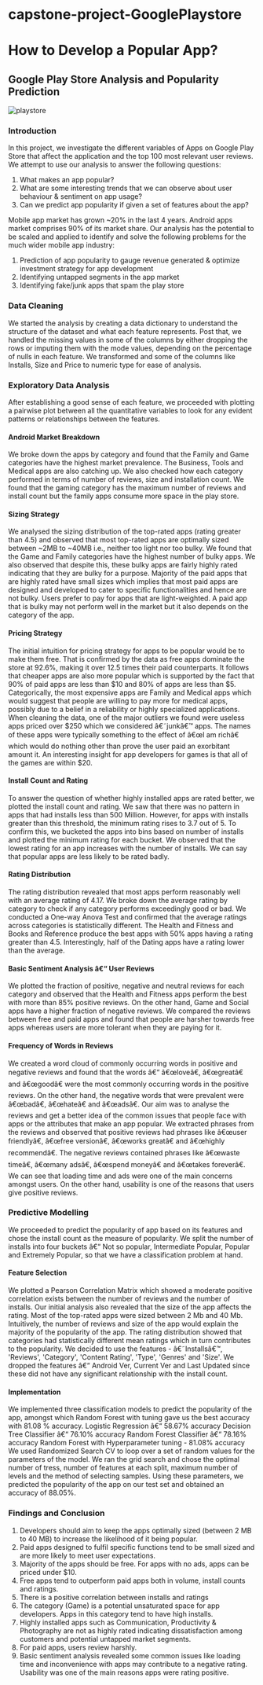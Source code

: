 # capstone-project-GooglePlaystore
# How to Develop a Popular App?
## Google Play Store Analysis and Popularity Prediction
![playstore](https://user-images.githubusercontent.com/44115595/72658488-4df4c600-3977-11ea-8fc7-263d2884c4e7.png)

### Introduction
In this project, we investigate the different variables of Apps on Google Play Store that affect the application and the top 100 most relevant user reviews. We attempt to use our analysis to answer the following questions:
1. What makes an app popular?
2. What are some interesting trends that we can observe about user behaviour & sentiment on app usage?
3. Can we predict app popularity if given a set of features about the app?

Mobile app market has grown ~20% in the last 4 years. Android apps market comprises 90% of its market share. Our analysis has the potential to be scaled and applied to identify and solve the following problems for the much wider mobile app industry:
1. Prediction of app popularity to gauge revenue generated & optimize investment strategy for app development
2. Identifying untapped segments in the app market
3. Identifying fake/junk apps that spam the play store

### Data Cleaning
We started the analysis by creating a data dictionary to understand the structure of the dataset and what each feature represents. Post that, we handled the missing values in some of the columns by either dropping the rows or imputing them with the mode values, depending on the percentage of nulls in each feature. We transformed and some of the columns like Installs, Size and Price to numeric type for ease of analysis.

### Exploratory Data Analysis
After establishing a good sense of each feature, we proceeded with plotting a pairwise plot between all the quantitative variables to look for any evident patterns or relationships between the features.
#### Android Market Breakdown
We broke down the apps by category and found that the Family and Game categories have the highest market prevalence. The Business, Tools and
Medical apps are also catching up. We also checked how each category performed in terms of number of reviews, size and installation count. We found that the gaming category has the maximum number of reviews and install count but the family apps consume more space in the play store.

#### Sizing Strategy 
We analysed the sizing distribution of the top-rated apps (rating greater than 4.5) and observed that most top-rated apps are optimally sized between ~2MB to ~40MB i.e., neither too light nor too bulky. We found that the Game and Family categories have the highest number of bulky apps. We also observed that despite this, these bulky apps are fairly highly rated indicating that they are bulky for a purpose. Majority of the paid apps that are highly rated have small sizes which implies that most paid apps are designed and developed to cater to specific functionalities and hence are not bulky. Users prefer to pay for apps that are light-weighted. A paid app that is bulky may not perform well in the market but it also depends on the category of the app.

#### Pricing Strategy
The initial intuition for pricing strategy for apps to be popular would be to make them free. That is confirmed by the data as free apps dominate the store at 92.6%, making it over 12.5 times their paid counterparts. It follows that cheaper apps are also more popular which is supported by the fact that 90% of paid apps are less than $10 and 80% of apps are less than $5. Categorically, the most expensive apps are Family and Medical apps which would suggest that people are willing to pay more for medical apps, possibly due to a belief in a reliability or highly specialized applications.
When cleaning the data, one of the major outliers we found were useless apps priced over $250 which we considered â€˜junkâ€™ apps. The names of these apps were typically something to the effect of â€œI am richâ€ which would do nothing other than prove the user paid an exorbitant amount it. An interesting insight for app developers for games is that all of the games are within $20.

#### Install Count and Rating 
To answer the question of whether highly installed apps are rated better, we plotted the install count and rating. We saw that there was no pattern in apps that had installs less than 500 Million. However, for apps with installs greater than this threshold, the minimum rating rises to 3.7 out of 5. To confirm this, we bucketed the apps into bins based on number of installs and plotted the minimum rating for each bucket. We observed that the lowest rating for an app increases with the number of installs. We can say that popular apps are less likely to be rated badly.

#### Rating Distribution
The rating distribution revealed that most apps perform reasonably well with an average rating of 4.17. We broke down the average rating by category to check if any category performs exceedingly good or bad. We conducted a One-way Anova Test and confirmed that the average ratings across categories is statistically different. The Health and Fitness and Books and Reference produce the best apps with 50% apps having a rating greater than 4.5. Interestingly, half of the Dating apps have a rating lower than the average.

#### Basic Sentiment Analysis â€“ User Reviews
We plotted the fraction of positive, negative and neutral reviews for each category and observed that the Health and Fitness apps perform the best with more than 85% positive reviews. On the other hand, Game and Social apps have a higher fraction of negative reviews. We compared the reviews between free and paid apps and found that people are harsher towards free apps whereas users are more tolerant when they are paying for it.

#### Frequency of Words in Reviews
We created a word cloud of commonly occurring words in positive and negative reviews and found that the words â€“ â€œloveâ€, â€œgreatâ€ and â€œgoodâ€ were the most commonly occurring words in the positive reviews. On the other hand, the negative words that were prevalent were â€œbadâ€, â€œhateâ€ and â€œadsâ€.
Our aim was to analyse the reviews and get a better idea of the common issues that people face with apps or the attributes that make an app popular. We extracted phrases from the reviews and observed that positive reviews had phrases like â€œuser friendlyâ€, â€œfree versionâ€, â€œworks greatâ€ and â€œhighly recommendâ€. The negative reviews contained phrases like â€œwaste timeâ€, â€œmany adsâ€, â€œspend moneyâ€ and â€œtakes foreverâ€. We can see that loading time and ads were one of the main concerns amongst users. On the other hand, usability is one of the reasons that users give positive reviews.

### Predictive Modelling
We proceeded to predict the popularity of app based on its features and chose the install count as the measure of popularity. We split the number of installs into four buckets â€“ Not so popular, Intermediate Popular, Popular and Extremely Popular, so that we have a classification problem at hand.

#### Feature Selection
We plotted a Pearson Correlation Matrix which showed a moderate positive correlation exists between the number of reviews and the number of installs. Our initial analysis also revealed that the size of the app affects the rating. Most of the top-rated apps were sized between 2 Mb and 40 Mb. Intuitively, the number of reviews and size of the app would explain the
majority of the popularity of the app. The rating distribution showed that categories had statistically different mean ratings which in turn contributes to the popularity. We decided to use the features - â€˜Installsâ€™, 'Reviews', 'Category', 'Content Rating', 'Type', 'Genres' and 'Size'. We dropped the features â€“ Android Ver, Current Ver and Last Updated since these did not have any significant relationship with the install count.

#### Implementation
We implemented three classification models to predict the popularity of the app, amongst which Random Forest with tuning gave us the best accuracy with 81.08 % accuracy.
Logistic Regression â€“ 58.67% accuracy
Decision Tree Classifier â€“ 76.10% accuracy
Random Forest Classifier â€“ 78.16% accuracy
Random Forest with Hyperparameter tuning - 81.08% accuracy
We used Randomized Search CV to loop over a set of random values for the parameters of the model. We ran the grid search and chose the optimal number of tress, number of features at each split, maximum number of levels and the method of selecting samples. Using these parameters, we predicted the popularity of the app on our test set and obtained an accuracy of 88.05%.

### Findings and Conclusion

1. Developers should aim to keep the apps optimally sized (between 2 MB to 40 MB) to increase the likelihood of it being popular.
2. Paid apps designed to fulfil specific functions tend to be small sized and are more likely to meet user expectations.
3. Majority of the apps should be free. For apps with no ads, apps can be priced under $10.
4. Free apps tend to outperform paid apps both in volume, install counts and ratings.
5. There is a positive correlation between installs and ratings
6. The category (Game) is a potential unsaturated space for app developers. Apps in this category tend to have high installs.
7. Highly installed apps such as Communication, Productivity & Photography are not as highly rated indicating dissatisfaction among customers and potential untapped market segments.
8. For paid apps, users review harshly.
9. Basic sentiment analysis revealed some common issues like loading time and inconvenience with apps may contribute to a negative rating. Usability was one of the main reasons apps were rating positive.
